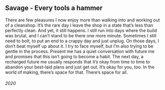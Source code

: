 ## Savage - Every tools a hammer

There are few pleasures I now enjoy more than walking into and working out of a cleanshop.
It’s the rare day I leave the shop in a state that’s less than perfectly clean.
And yet, it still happens.
I still run into days where the build was brutal, and I can’t stand to be there one more minute.
Sometimes I still need to bolt, to put an end to a crappy day and just unplug.
On those days, I don’t beat myself up about it.
I try to face myself, but I’m also trying to be gentle in the process.
Present me has a quiet conversation with future me and promises that this isn’t going to become a habit.
The next day, a recharged future me usually responds that it’s okay from time to time to abandon your best-laid plans and just get out.
It’s okay for you, too.
In the world of making, there’s space for that.
There’s space for all.


###### 2020